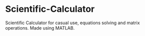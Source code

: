 # Scientific-Calculator
Scientific Calculator for casual use, equations solving and matrix operations. Made using MATLAB.
